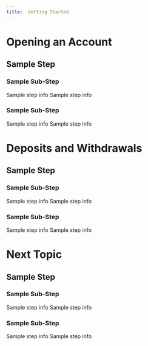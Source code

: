```yaml
---
title:  Getting Started
---
```




# Opening an Account



## Sample Step



### Sample Sub-Step

Sample step info
Sample step info


### Sample Sub-Step

Sample step info
Sample step info





# Deposits and Withdrawals



## Sample Step



### Sample Sub-Step

Sample step info
Sample step info


### Sample Sub-Step

Sample step info
Sample step info





# Next Topic



## Sample Step



### Sample Sub-Step

Sample step info
Sample step info


### Sample Sub-Step

Sample step info
Sample step info